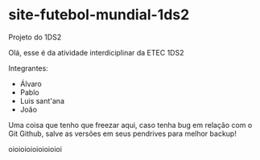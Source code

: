 # site-futebol-mundial-1ds2
Projeto do 1DS2 

Olá, esse é da atividade interdiciplinar da ETEC 1DS2

Integrantes:

- Álvaro
- Pablo
- Luis sant'ana
- João

Uma coisa que tenho que freezar aqui, caso tenha bug em relação com o Git Github, salve as versões em seus pendrives para melhor backup!


oioioioioioioioioi